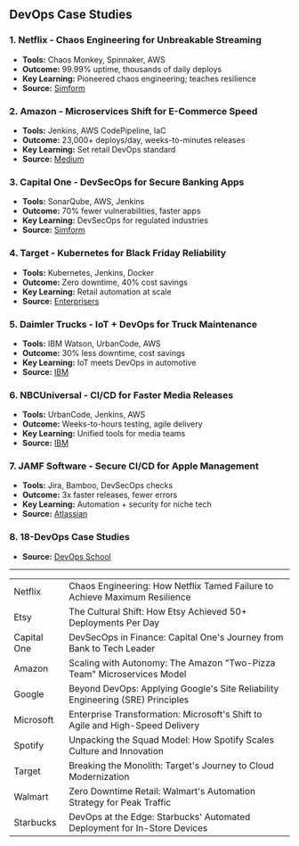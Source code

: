 ## DevOps Case Studies

### 1. Netflix - Chaos Engineering for Unbreakable Streaming
- **Tools:** Chaos Monkey, Spinnaker, AWS
- **Outcome:** 99.99% uptime, thousands of daily deploys
- **Key Learning:** Pioneered chaos engineering; teaches resilience
- **Source:** [Simform](https://www.simform.com/blog/netflix-devops-case-study/)

### 2. Amazon - Microservices Shift for E-Commerce Speed
- **Tools:** Jenkins, AWS CodePipeline, IaC
- **Outcome:** 23,000+ deploys/day, weeks-to-minutes releases
- **Key Learning:** Set retail DevOps standard
- **Source:** [Medium](https://medium.com/@chetxn/devops-case-study-3-amazon-%EF%B8%8F-45fdf2e27019)

### 3. Capital One - DevSecOps for Secure Banking Apps
- **Tools:** SonarQube, AWS, Jenkins
- **Outcome:** 70% fewer vulnerabilities, faster apps
- **Key Learning:** DevSecOps for regulated industries
- **Source:** [Simform](https://www.simform.com/blog/capital-one-devops-case-study/)

### 4. Target - Kubernetes for Black Friday Reliability
- **Tools:** Kubernetes, Jenkins, Docker
- **Outcome:** Zero downtime, 40% cost savings
- **Key Learning:** Retail automation at scale
- **Source:** [Enterprisers](https://enterprisersproject.com/article/2017/1/target-cio-explains-how-devops-took-root-inside-retail-giant)

### 5. Daimler Trucks - IoT + DevOps for Truck Maintenance
- **Tools:** IBM Watson, UrbanCode, AWS
- **Outcome:** 30% less downtime, cost savings
- **Key Learning:** IoT meets DevOps in automotive
- **Source:** [IBM](https://www.ibm.com/case-studies/daimler-trucks-north-america)

### 6. NBCUniversal - CI/CD for Faster Media Releases
- **Tools:** UrbanCode, Jenkins, AWS
- **Outcome:** Weeks-to-hours testing, agile delivery
- **Key Learning:** Unified tools for media teams
- **Source:** [IBM](https://www.ibm.com/case-studies/nbcuniversal)

### 7. JAMF Software - Secure CI/CD for Apple Management
- **Tools:** Jira, Bamboo, DevSecOps checks
- **Outcome:** 3x faster releases, fewer errors
- **Key Learning:** Automation + security for niche tech
- **Source:** [Atlassian](https://www.atlassian.com/blog/devops/casestudy-devops-jamf-software)


### 8. 18-DevOps Case Studies 
- **Source:** [DevOps School](https://www.devopsschool.com/blog/devops-case-studies-compilation/)




---
|||
|---|---|
|Netflix|Chaos Engineering: How Netflix Tamed Failure to Achieve Maximum Resilience|
|Etsy|The Cultural Shift: How Etsy Achieved 50+ Deployments Per Day|
|Capital One|DevSecOps in Finance: Capital One's Journey from Bank to Tech Leader|
|Amazon	|Scaling with Autonomy: The Amazon "Two-Pizza Team" Microservices Model|
|Google	|Beyond DevOps: Applying Google's Site Reliability Engineering (SRE) Principles|
|Microsoft|Enterprise Transformation: Microsoft's Shift to Agile and High-Speed Delivery|
|Spotify|Unpacking the Squad Model: How Spotify Scales Culture and Innovation|
|Target|Breaking the Monolith: Target's Journey to Cloud Modernization|
|Walmart|Zero Downtime Retail: Walmart's Automation Strategy for Peak Traffic|
|Starbucks|DevOps at the Edge: Starbucks' Automated Deployment for In-Store Devices|
